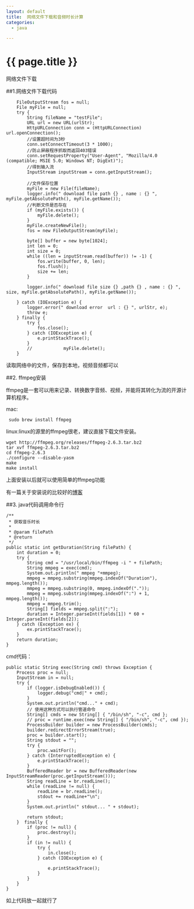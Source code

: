```yaml
---
layout: default
title:  网络文件下载和音频时长计算
categories:
  - java

---
```

# {{ page.title }}

网络文件下载

##1.网络文件下载代码

        FileOutputStream fos = null;
        File myFile = null;
        try {
            String fileName = "testFile";
            URL url = new URL(urlStr);
            HttpURLConnection conn = (HttpURLConnection) url.openConnection();
            //设置超时间为3秒
            conn.setConnectTimeout(3 * 1000);
            //防止屏蔽程序抓取而返回403错误
            conn.setRequestProperty("User-Agent", "Mozilla/4.0 (compatible; MSIE 5.0; Windows NT; DigExt)");
            //得到输入流
            InputStream inputStream = conn.getInputStream();

            //文件保存位置
            myFile = new File(fileName);
            logger.info(" download file path {} , name : {} ", myFile.getAbsolutePath(), myFile.getName());
            //判断文件是否存在
            if (myFile.exists()) {
                myFile.delete();
            }
            myFile.createNewFile();
            fos = new FileOutputStream(myFile);

            byte[] buffer = new byte[1024];
            int len = 0;
            int size = 0;
            while ((len = inputStream.read(buffer)) != -1) {
                fos.write(buffer, 0, len);
                fos.flush();
                size += len;
            }

            logger.info(" download file size {} ,path {} , name : {} ", size, myFile.getAbsolutePath(), myFile.getName());

        } catch (IOException e) {
            logger.error(" download error  url : {} ", urlStr, e);
            throw e;
        } finally {
            try {
                fos.close();
            } catch (IOException e) {
                e.printStackTrace();
            }
            //            myFile.delete();
        } 

读取网络中的文件，保存到本地，视频音频都可以

##2. ffmpeg安装

ffmpeg是一套可以用来记录、转换数字音频、视频，并能将其转化为流的开源计算机程序。

mac:

     sudo brew install ffmpeg

linux:linux的源里的ffmpeg很老，建议直接下载文件安装。

    wget http://ffmpeg.org/releases/ffmpeg-2.6.3.tar.bz2
    tar xvf ffmpeg-2.6.3.tar.bz2
    cd ffmpeg-2.6.3
    ./configure --disable-yasm
    make
    make install

上面安装以后就可以使用简单的ffmpeg功能

有一篇关于安装说的比较好的[博客](http://www.centoscn.com/image-text/install/2015/0523/5512.html)

##3. java代码调用命令行

    /**
     * 获取音乐时长
     *
     * @param filePath
     * @return
     */
    public static int getDuration(String filePath) {
        int duration = 0;
        try {
            String cmd = "/usr/local/bin/ffmpeg -i " + filePath;
            String mmpeg = exec(cmd);
            System.out.println(" mmpeg "+mmpeg);
            mmpeg = mmpeg.substring(mmpeg.indexOf("Duration"), mmpeg.length());
            mmpeg = mmpeg.substring(0, mmpeg.indexOf("."));
            mmpeg = mmpeg.substring(mmpeg.indexOf(":") + 1, mmpeg.length());
            mmpeg = mmpeg.trim();
            String[] fields = mmpeg.split(":");
            duration = Integer.parseInt(fields[1]) * 60 + Integer.parseInt(fields[2]);
        } catch (Exception ex) {
            ex.printStackTrace();
        }
        return duration;
    }

cmd代码：


	public static String exec(String cmd) throws Exception {
		Process proc = null;
		InputStream in = null;
		try {
			if (logger.isDebugEnabled()) {
				logger.debug("cmd|" + cmd);
			}
			System.out.println("cmd..." + cmd);
			// 使用这种方式可以执行管道命令
			String[] cmds = new String[] { "/bin/sh", "-c", cmd };
			// proc = runtime.exec(new String[] { "/bin/sh", "-c", cmd });
			ProcessBuilder builder = new ProcessBuilder(cmds);
			builder.redirectErrorStream(true);
			proc = builder.start();
			String stdout = "";
			try {
				proc.waitFor();
			} catch (InterruptedException e) {
				e.printStackTrace();
			}
			BufferedReader br = new BufferedReader(new InputStreamReader(proc.getInputStream()));
			String readLine = br.readLine();
			while (readLine != null) {
				readLine = br.readLine();
				stdout += readLine+"\n";
			}
			System.out.println(" stdout... " + stdout);

			return stdout;
		}  finally {
			if (proc != null) {
				proc.destroy();
			}
			if (in != null) {
				try {
					in.close();
				} catch (IOException e) {

					e.printStackTrace();
				}
			}
		}
	}


如上代码放一起就行了


